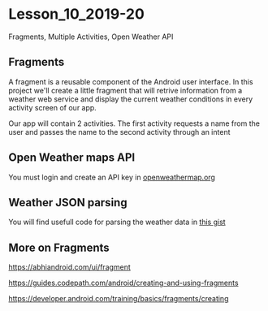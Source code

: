 # Lesson_10_2019-20
Fragments, Multiple Activities, Open Weather API


## Fragments

A fragment is a reusable component of the Android user interface. In this project we'll create a little fragment that will retrive information from 
a weather web service and display the current weather conditions in every activity screen of our app. 

Our app will contain 2 activities. The first activity requests a name from the user and passes the name to the second activity through an intent

## Open Weather maps API

You must login and create an API key in [openweathermap.org](https://openweathermap.org/)


## Weather JSON parsing

You will find usefull code for parsing the weather data in [this gist](https://gist.github.com/teohaik/efddbf384d762eb78b1a4e9aae23be3f) 


## More on Fragments

https://abhiandroid.com/ui/fragment

https://guides.codepath.com/android/creating-and-using-fragments

https://developer.android.com/training/basics/fragments/creating
